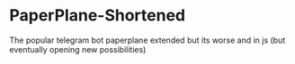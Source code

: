 # PaperPlane-Shortened
The popular telegram bot paperplane extended but its worse and in js (but eventually opening new possibilities)
